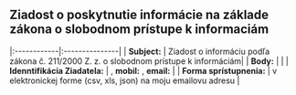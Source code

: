 ## Ziadost o poskytnutie informácie na základe zákona o slobodnom prístupe k informaciám

|:------------|:---------------|
| **Subject:** | Ziadost o informáciu podľa zákona č. 211/2000 Z. z. o slobodnom prístupe k informáciám|
| **Body:**    |   |
| **Idenntifikácia Ziadatela:** | <adresa>, **mobil:** <kontakny mobil>, **email:** <kontaktny email> |
| **Forma sprístupnenia:**      |  v elektronickej forme (csv, xls, json) na moju emailovu adresu |



 

